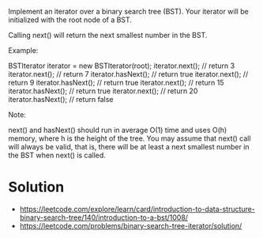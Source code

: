 Implement an iterator over a binary search tree (BST). Your iterator will be initialized with the root node of a BST.

Calling next() will return the next smallest number in the BST.

 

Example:



BSTIterator iterator = new BSTIterator(root);
iterator.next();    // return 3
iterator.next();    // return 7
iterator.hasNext(); // return true
iterator.next();    // return 9
iterator.hasNext(); // return true
iterator.next();    // return 15
iterator.hasNext(); // return true
iterator.next();    // return 20
iterator.hasNext(); // return false
 

Note:

next() and hasNext() should run in average O(1) time and uses O(h) memory, where h is the height of the tree.
You may assume that next() call will always be valid, that is, there will be at least a next smallest number in the BST when next() is called.

# Solution
* https://leetcode.com/explore/learn/card/introduction-to-data-structure-binary-search-tree/140/introduction-to-a-bst/1008/
* https://leetcode.com/problems/binary-search-tree-iterator/solution/
